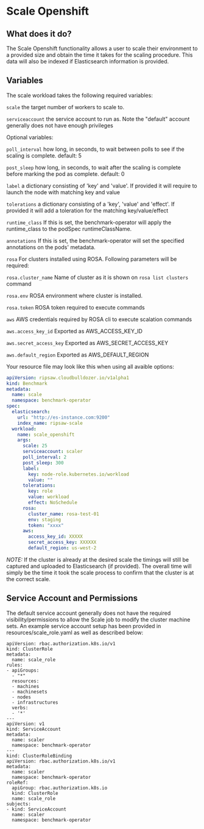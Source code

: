 # Scale Openshift

## What does it do?

The Scale Openshift functionality allows a user to scale their environment to a provided size 
and obtain the time it takes for the scaling procedure. This data will also be indexed if 
Elasticsearch information is provided.

## Variables

The scale workload takes the following required variables:

`scale` the target number of workers to scale to.

`serviceaccount` the service account to run as. Note the "default" account generally does not have enough privileges

Optional variables:

`poll_interval` how long, in seconds, to wait between polls to see if the scaling is complete. default: 5

`post_sleep` how long, in seconds, to wait after the scaling is complete before marking the pod as complete. default: 0

`label` a dictionary consisting of 'key' and 'value'. If provided it will require to launch the node with
        matching key and value

`tolerations` a dictionary consisting of a 'key', 'value' and 'effect'. If provided it will add a toleration
        for the matching key/value/effect

`runtime_class` If this is set, the benchmark-operator will apply the runtime_class to the podSpec runtimeClassName.

`annotations` If this is set, the benchmark-operator will set the specified annotations on the pods' metadata.

`rosa` For clusters installed using ROSA. Following parameters will be required:

`rosa.cluster_name` Name of cluster as it is shown on `rosa list clusters` command

`rosa.env` ROSA environment where cluster is installed.

`rosa.token` ROSA token required to execute commands

`aws` AWS credentials required by ROSA cli to execute scalation commands

`aws.access_key_id` Exported as AWS_ACCESS_KEY_ID

`aws.secret_access_key` Exported as AWS_SECRET_ACCESS_KEY

`aws.default_region` Exported as AWS_DEFAULT_REGION

Your resource file may look like this when using all avaible options:

```yaml
apiVersion: ripsaw.cloudbulldozer.io/v1alpha1
kind: Benchmark
metadata:
  name: scale
  namespace: benchmark-operator
spec:
  elasticsearch:
    url: "http://es-instance.com:9200"
    index_name: ripsaw-scale
  workload:
    name: scale_openshift
    args:
      scale: 25
      serviceaccount: scaler
      poll_interval: 2
      post_sleep: 300
      label:
        key: node-role.kubernetes.io/workload
        value: ""
      tolerations:
        key: role
        value: workload
        effect: NoSchedule
      rosa:
        cluster_name: rosa-test-01
        env: staging
        token: "xxxx"
      aws:
        access_key_id: XXXXX
        secret_access_key: XXXXXX
        default_region: us-west-2
```

*NOTE:* If the cluster is already at the desired scale the timings will still be captured and uploaded to
Elasticsearch (if provided). The overall time will simply be the time it took the scale process to confirm
that the cluster is at the correct scale.

## Service Account and Permissions

The default service account generally does not have the required visibility/permissions to allow the Scale job
to modify the cluster machine sets. An example service account setup has been provided in resources/scale_role.yaml
as well as described below:

```
apiVersion: rbac.authorization.k8s.io/v1
kind: ClusterRole
metadata:
  name: scale_role
rules:
- apiGroups:
  - "*"
  resources:
  - machines
  - machinesets
  - nodes
  - infrastructures
  verbs:
  - '*'
---
apiVersion: v1
kind: ServiceAccount
metadata:
  name: scaler
  namespace: benchmark-operator
---
kind: ClusterRoleBinding
apiVersion: rbac.authorization.k8s.io/v1
metadata:
  name: scaler
  namespace: benchmark-operator
roleRef:
  apiGroup: rbac.authorization.k8s.io
  kind: ClusterRole
  name: scale_role
subjects:
- kind: ServiceAccount
  name: scaler
  namespace: benchmark-operator
```
